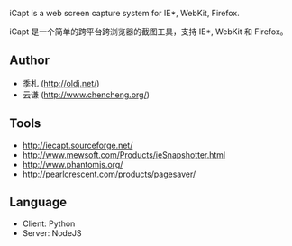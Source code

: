 iCapt is a web screen capture system for IE*, WebKit, Firefox.

iCapt 是一个简单的跨平台跨浏览器的截图工具，支持 IE*, WebKit 和 Firefox。

## Author

* 季札 (http://oldj.net/)
* 云谦 (http://www.chencheng.org/)


## Tools

* http://iecapt.sourceforge.net/
* http://www.mewsoft.com/Products/ieSnapshotter.html
* http://www.phantomjs.org/
* http://pearlcrescent.com/products/pagesaver/


## Language

* Client: Python
* Server: NodeJS

